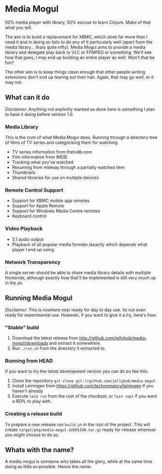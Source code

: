 # Media Mogul

50% media player with library, 50% excuse to learn Clojure. Make of that what
you will.

The aim is to build a replacement for XBMC, which does far more than I need it
and in doing so fails to do any of it particularly well (apart from the media
library... thats quite nifty). Media Mogul aims to provide a media library and
delegate play back to VLC or FFMPEG or something. We'll see how that goes, I may
end up building an entire player as well. Won't that be fun?

The other aim is to keep things clean enough that other people writing extensions
don't end up tearing out their hair. Again, that may go well, or it may not.

## What can it do

*Disclaimer:* Anything not explicitly marked as done here is something I plan to
have it doing before version 1.0.

### Media Library

This is the core of what Media Mogul does. Running through a directory tree of
films of TV series and categorising them for watching.

* TV series information from thetvdb.com
* Film information from IMDB
* Tracking what you've watched
* Resuming from midway through a partially watched item
* Thumbnails
* Shared libraries for use on multiple devices

### Remote Control Support

* Support for XBMC mobile app remotes
* Support for Apple Remote
* Support for Windows Media Centre remotes
* Keyboard control

### Video Playback

* 5.1 audio output
* Playback of all popular media formats (exactly which depends what player I end up
  using.

### Network Transparency

A single server should be able to share media library details with multiple frontends,
although exactly how that'll be implemented is still very much up in the air.

## Running Media Mogul

*Disclaimer:* This is nowhere near ready for day to day use. Its not even ready for
experimental use. However, if you want to give it a try, here's how:

### "Stable" build

1. Download the latest release from http://github.com/jellybob/media-mogul/downloads
   and extract it somewhere.
2. Run `./run.sh` from the directory it extracted to.

### Running from HEAD

If you want to try the latest development version you can do so like this:

1. Clone the repository `git clone git://github.com/jellybob/media-mogul`
2. Install Leiningen from https://github.com/technomancy/leiningen if you haven't already
3. Execute `lein run` from the root of the checkout, or `lein repl` if you want a REPL to
   play with.

### Creating a release build

To prepare a new release run `build.sh` in the root of the project. This will create
`target/pkg/media-mogul-$VERSION.tar.gz` ready for release wherever you might choose
to do so.

## Whats with the name?

A media mogul is someone who takes all the glory, while at the same time doing as little
as possible. Hence the name.

